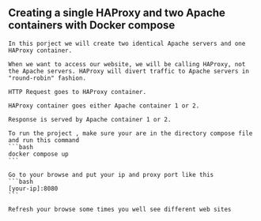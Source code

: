 ## Creating a single HAProxy and two Apache containers with Docker compose

    In this porject we will create two identical Apache servers and one HAProxy container.

    When we want to access our website, we will be calling HAProxy, not the Apache servers. HAProxy will divert traffic to Apache servers in "round-robin" fashion.

    HTTP Request goes to HAProxy container.

    HAProxy container goes either Apache container 1 or 2.

    Response is served by Apache container 1 or 2.

    To run the project , make sure your are in the directory compose file and run this command
    ```bash
    docker compose up
    ```
    
    Go to your browse and put your ip and proxy port like this 
    ```bash
    [your-ip]:8080
    ```

    Refresh your browse some times you well see different web sites
